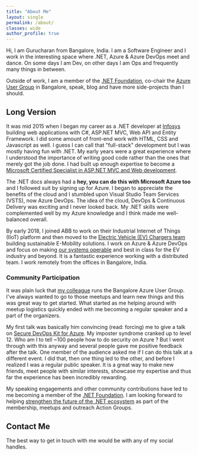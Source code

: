 ```yaml
---
title: "About Me"
layout: single
permalink: /about/
classes: wide
author_profile: true
---
```

Hi, I am Gurucharan from Bangalore, India. I am a Software Engineer and I work in the interesting space where .NET, Azure & Azure DevOps meet and dance. On some days I am Dev, on other days I am Ops and frequently many things in between.

Outside of work, I am a member of the [.NET Foundation](https://dotnetfoundation.org), co-chair the [Azure User Group](https://www.meetup.com/Microsoft-Azure-Bangalore/) in Bangalore, speak, blog and have more side-projects than I should.

## Long Version

It was mid 2015 when I began my career as a .NET developer at [Infosys](https://www.infosys.com/) building web applications with C#, ASP.NET MVC, Web API and Entity Framework. I did some amount of front-end work with HTML, CSS and Javascript as well. I guess I can call that "full-stack" development but I was mostly having fun with .NET. My early years were a great experience where I understood the importance of writing good code rather than the ones that merely got the job done. I had built up enough expertise to become a [Microsoft Certified Specialist in ASP.NET MVC and Web development](https://www.youracclaim.com/badges/f1ac7afe-508a-4fff-ab78-f4eba3010d03/public_url).

The .NET docs always had a **hey, you can do this with Microsoft Azure too** and I followed suit by signing up for Azure. I began to appreciate the benefits of the cloud and I stumbled upon Visual Studio Team Services (VSTS), now Azure DevOps. The idea of the cloud, DevOps & Continuous Delivery was exciting and I never looked back. My .NET skills were complemented well by my Azure knowledge and I think made me well-balanced overall.

By early 2018, I joined ABB to work on their Industrial Internet of Things (IIoT) platform and then moved to the [Electric Vehicle (EV) Chargers team](https://new.abb.com/abb-ability/transport/electric-vehicles) building sustainable E-Mobility solutions. I work on Azure & Azure DevOps and focus on making [our systems operable](https://docs.microsoft.com/en-us/azure/architecture/guide/design-principles/design-for-operations) and best in class for the EV industry and beyond. It is a fantastic experience working with a distributed team. I work remotely from the offices in Bangalore, India.

### Community Participation

It was plain luck that [my colleague](https://www.linkedin.com/in/ilyasf/) runs the Bangalore Azure User Group. I've always wanted to go to those meetups and learn new things and this was great way to get started. What started as me helping around with meetup logistics quickly ended with me becoming a regular speaker and a part of the organizers.

My first talk was basically him convincing (read: forcing) me to give a talk on [Secure DevOps Kit for Azure](https://azsk.azurewebsites.net). My imposter syndrome cranked up to level 12. Who am I to tell ~100 people how to do security on Azure ? But I went through with this anyway and several people gave me positive feedback after the talk. One member of the audience asked me if I can do this talk at a different event. I did that, then one thing led to the other, and before I realized I was a regular public speaker. It is a great way to make new friends, meet people with similar interests, showcase my expertise and thus far the experience has been incredibly rewarding.

My speaking engagements and other community contributions have led to me becoming a member of the [.NET Foundation](https://dotnetfoundation.org). I am looking forward to helping [strengthen the future of the .NET ecosystem](https://www.hanselman.com/blog/OpenSourceIsAThanklessJobWeDoItAnyway.aspx) as part of the membership, meetups and outreach Action Groups.

## Contact Me

The best way to get in touch with me would be with any of my social handles.
